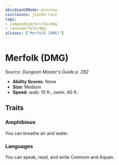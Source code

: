 ```yaml
---
obsidianUIMode: preview
cssclasses: json5e-race
tags:
- compendium/src/5e/dmg
- race/merfolk/dmg
aliases: ["Merfolk (DMG)"]
---
```

# Merfolk (DMG)
*Source: Dungeon Master's Guide p. 282*  

- **Ability Scores**: None
- **Size**: Medium
- **Speed**: walk: 10 ft.; swim: 40 ft.

## Traits

### Amphibious

You can breathe air and water.

### Languages

You can speak, read, and write Common and Aquan.
